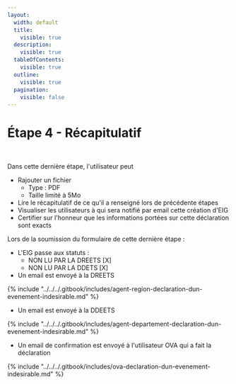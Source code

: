 ```yaml
---
layout:
  width: default
  title:
    visible: true
  description:
    visible: true
  tableOfContents:
    visible: true
  outline:
    visible: true
  pagination:
    visible: false
---
```


# Étape 4 - Récapitulatif

<figure><img src="../../../.gitbook/assets/Capture d’écran 2025-07-09 à 15.16.39.png" alt=""><figcaption></figcaption></figure>

Dans cette dernière étape, l'utilisateur peut&#x20;

* Rajouter un fichier
  * Type : PDF
  * Taille limité à 5Mo
* Lire le récapitulatif de ce qu'il a renseigné lors de précédente étapes
* Visualiser les utilisateurs à qui sera notifié par email cette création d'EIG
* Certifier sur l'honneur que les informations portées sur cette déclaration sont exacts

Lors de la soumission du formulaire de cette dernière étape :&#x20;

* L'EIG passe aux statuts :&#x20;
  * NON LU PAR LA DREETS \[X]
  * NON LU PAR LA DDETS \[X]
* Un email est envoyé à la DREETS

{% include "../../../.gitbook/includes/agent-region-declaration-dun-evenement-indesirable.md" %}

* Un email est envoyé à la DDEETS

{% include "../../../.gitbook/includes/agent-departement-declaration-dun-evenement-indesirable.md" %}

* Un email de confirmation est envoyé à l'utilisateur OVA qui a fait la déclaration

{% include "../../../.gitbook/includes/ova-declaration-dun-evenement-indesirable.md" %}


